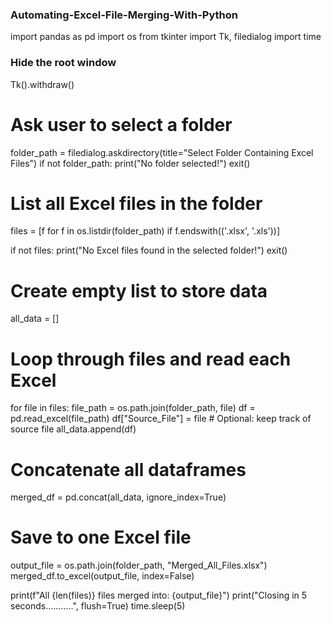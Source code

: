 ### Automating-Excel-File-Merging-With-Python

import pandas as pd
import os
from tkinter import Tk, filedialog
import time

### Hide the root window
Tk().withdraw()

# Ask user to select a folder
folder_path = filedialog.askdirectory(title="Select Folder Containing Excel Files")
if not folder_path:
    print("No folder selected!")
    exit()

# List all Excel files in the folder
files = [f for f in os.listdir(folder_path) if f.endswith(('.xlsx', '.xls'))]

if not files:
    print("No Excel files found in the selected folder!")
    exit()

# Create empty list to store data
all_data = []

# Loop through files and read each Excel
for file in files:
    file_path = os.path.join(folder_path, file)
    df = pd.read_excel(file_path)
    df["Source_File"] = file   # Optional: keep track of source file
    all_data.append(df)

# Concatenate all dataframes
merged_df = pd.concat(all_data, ignore_index=True)

# Save to one Excel file
output_file = os.path.join(folder_path, "Merged_All_Files.xlsx")
merged_df.to_excel(output_file, index=False)

print(f"All {len(files)} files merged into: {output_file}")
print("Closing in 5 seconds...........", flush=True)
time.sleep(5)
